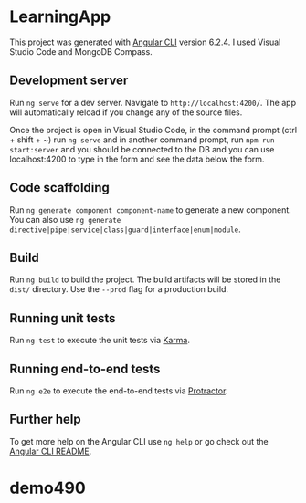 # LearningApp

This project was generated with [Angular CLI](https://github.com/angular/angular-cli) version 6.2.4.
I used Visual Studio Code and MongoDB Compass.

## Development server

Run `ng serve` for a dev server. Navigate to `http://localhost:4200/`. The app will automatically reload if you change any of the source files.

Once the project is open in Visual Studio Code, in the command prompt (ctrl + shift + ~) run `ng serve` and in another command prompt, run `npm run start:server` and you should be connected to the DB and you can use localhost:4200 to type in the form and see the data below the form.

## Code scaffolding

Run `ng generate component component-name` to generate a new component. You can also use `ng generate directive|pipe|service|class|guard|interface|enum|module`.

## Build

Run `ng build` to build the project. The build artifacts will be stored in the `dist/` directory. Use the `--prod` flag for a production build.

## Running unit tests

Run `ng test` to execute the unit tests via [Karma](https://karma-runner.github.io).

## Running end-to-end tests

Run `ng e2e` to execute the end-to-end tests via [Protractor](http://www.protractortest.org/).

## Further help

To get more help on the Angular CLI use `ng help` or go check out the [Angular CLI README](https://github.com/angular/angular-cli/blob/master/README.md).
# demo490
